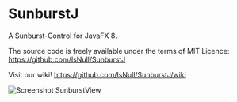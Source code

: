 SunburstJ
=========

A Sunburst-Control for JavaFX 8.

The source code is freely available under the terms of MIT Licence: https://github.com/IsNull/SunburstJ

Visit our wiki! https://github.com/IsNull/SunburstJ/wiki

![Screenshot SunburstView](https://cloud.githubusercontent.com/assets/439313/3200033/73c1e75e-ed75-11e3-91f4-16e02acd4fe2.png)



